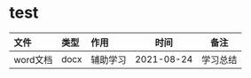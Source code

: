 # test
|文件|类型|作用|时间|备注|
|:----    |:---------    |:--- |---|------  |
 | word文档| docx| 辅助学习| 2021-08-24| 学习总结|
